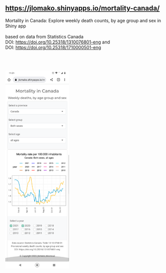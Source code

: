 

## <a href="https://jlomako.shinyapps.io/mortality-canada/">https://jlomako.shinyapps.io/mortality-canada/</a>
Mortality in Canada: Explore weekly death counts, by age group and sex in Shiny app
<br><br>
based on data from Statistics Canada
<br>
DOI: https://doi.org/10.25318/1310076801-eng and <br>
DOI: https://doi.org/10.25318/1710000501-eng

<br><br><br>
<img src="screenshots/Screenshot_20220916-110154.png" alt="screenshot" width=40%>
